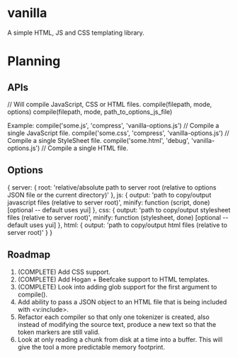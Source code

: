 vanilla
=======

A simple HTML, JS and CSS templating library.


Planning
==========

APIs
----------

// Will compile JavaScript, CSS or HTML files.
compile(filepath, mode, options)
compile(filepath, mode, path_to_options_js_file)

Example:
compile('some.js', 'compress', 'vanilla-options.js') // Compile a single JavaScript file.
compile('some.css', 'compress', 'vanilla-options.js') // Compile a single StyleSheet file.
compile('some.html', 'debug', 'vanilla-options.js') // Compile a single HTML file.


Options
----------

{
  server: {
    root: 'relative/absolute path to server root (relative to options JSON file or the current directory)'
  },
  js: {
    output: 'path to copy/output javascript files (relative to server root)',
    minify: function (script, done) [optional -- default uses yui]
  },
  css: {
    output: 'path to copy/output stylesheet files (relative to server root)',
    minify: function (stylesheet, done) [optional -- default uses yui]
  },
  html: {
    output: 'path to copy/output html files (relative to server root)'
  }
}



Roadmap
----------

1) (COMPLETE) Add CSS support.
2) (COMPLETE) Add Hogan + Beefcake support to HTML templates.
3) (COMPLETE) Look into adding glob support for the first argument to compile().
4) Add ability to pass a JSON object to an HTML file that is being included with <v:include>.
5) Refactor each compiler so that only one tokenizer is created, also instead of modifying
   the source text, produce a new text so that the token markers are still valid.
6) Look at only reading a chunk from disk at a time into a buffer. This will
   give the tool a more predictable memory footprint.


